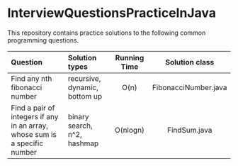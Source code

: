 # InterviewQuestionsPracticeInJava
This repository contains practice solutions to the following common programming questions.

| Question 					   |   Solution types   			  |Running Time  |		Solution class		  |
|:-----------------------------|:---------------------------------|:------------:|:--------------------------:|
|Find any nth fibonacci number |  recursive, dynamic, bottom up   |     O(n)     |     FibonacciNumber.java	  |
|Find a pair of integers if any in an array, whose sum is a specific number|  binary search, n^2, hashmap	| O(nlogn) | 	FindSum.java |

